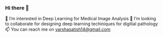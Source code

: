 ### Hi there 👋

👀 I’m interested in Deep Learning for Medical Image Analysis
💞️ I’m looking to collaborate for designing deep learning techiniques for digitial pathology
📫 You can reach me on varshasatish14@gmail.com
